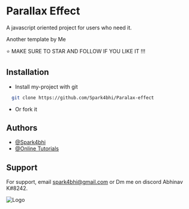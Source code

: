 
# Parallax Effect

A javascript oriented project for users who need it.

Another template by Me

⭐ MAKE SURE TO STAR AND FOLLOW IF YOU LIKE IT !!!
## Installation

- Install my-project with git

```bash
  git clone https://github.com/Spark4bhi/Paralax-effect
```

- Or fork it     
## Authors

- [@Spark4bhi](https://www.github.com/Spark4bhi)
- [@Online Tutorials](https://www.youtube.com/watch?v=1wfeqDyMUx4)


## Support

For support, email spark4bhi@gmail.com or Dm me on discord Abhinav K#8242.


![Logo](https://user-images.githubusercontent.com/101919895/195373627-4cffbb03-102c-4ce7-86b0-eadd1233162d.gif)

